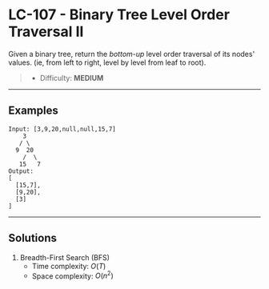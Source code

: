 # LC-107 - Binary Tree Level Order Traversal II

Given a binary tree, return the *bottom-up* level order traversal of its nodes' values. (ie, from left to right, level by level from leaf to root).

> * Difficulty: **MEDIUM**

---
## Examples

```
Input: [3,9,20,null,null,15,7]
    3
   / \
  9  20
    /  \
   15   7
Output:
[
  [15,7],
  [9,20],
  [3]
]
```

---
## Solutions

1. Breadth-First Search (BFS)
    * Time complexity: $O(T)$
    * Space complexity: $O(n^2)$